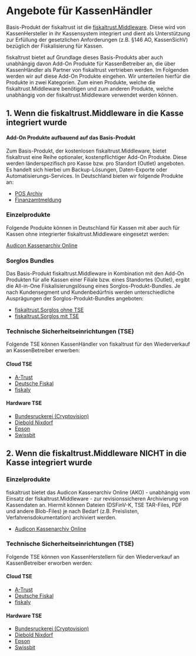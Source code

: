 # Angebote für KassenHändler

Basis-Produkt der fiskaltrust ist die [fiskaltrust.Middleware](../../product-service-description/compliance-as-a-service/produkte/lokal-installierte-middleware.md). Diese wird von KassenHersteller in ihr Kassensystem integriert und dient als Unterstützung zur Erfüllung der gesetzlichen Anforderungen (z.B. §146 AO, KassenSichV) bezüglich der Fiskalisierung für Kassen. 

fiskaltrust bietet auf Grundlage dieses Basis-Produkts aber auch unabhängig davon Add-On Produkte für KassenBetreiber an, die über KassenHändler als Partner von fiskaltrust vertrieben werden. Im Folgenden werden wir auf diese Add-On Produkte eingehen. Wir unterteilen hierfür die Produkte in zwei Kategorien. Zum einen Produkte, welche die fiskaltrust.Middleware benötigen und zum anderen Produkte, welche unabhängig von der fiskaltrust.Middleware verwendet werden können.

## 1. Wenn die fiskaltrust.Middleware in die Kasse integriert wurde

#### Add-On Produkte aufbauend auf das Basis-Produkt

Zum Basis-Produkt, der kostenlosen fiskaltrust.Middleware, bietet fiskaltrust eine Reihe optionaler, kostenpflichtiger Add-On Produkte. Diese werden länderspezifisch pro Kasse bzw. pro Standort (Outlet) angeboten. Es handelt sich hierbei um Backup-Lösungen, Daten-Exporte oder Automatisierungs-Services. In Deutschland bieten wir folgende Produkte an:

- [POS Archiv](../../product-service-description/revisionssichere-daten-as-a-service/produkte/pos-archiv.md) 
- [Finanzamtmeldung](../../product-service-description/compliance-as-a-service/produkte/Finanzamtmeldung.md) 

### Einzelprodukte

Folgende Produkte können in Deutschland für Kassen mit aber auch für Kassen ohne integrierter fiskaltrust.Middleware eingesetzt werden:

[Audicon Kassenarchiv Online](../../product-service-description/revisionssichere-daten-as-a-service/produkte/Audicon-Kassenarchiv-Online.md) 

### Sorglos Bundles

Das Basis-Produkt fiskaltrust.Middleware in Kombination mit den Add-On Produkten für alle Kassen einer Filiale bzw. eines Standortes (Outlet), ergibt die All-in-One Fiskalisierungslösung eines Sorglos-Produkt-Bundles. Je nach Kundensegment und Kundenbedürfnis werden unterschiedliche Ausprägungen der Sorglos-Produkt-Bundles angeboten: 

- [fiskaltrust.Sorglos ohne TSE](Sorglos-ohne-TSE.md) 
- [fiskaltrust.Sorglos mit TSE](Sorglos-mit-TSE.md) 

### Technische Sicherheitseinrichtungen (TSE)

Folgende TSE können KassenHändler von fiskaltrust für den Wiederverkauf an KassenBetreiber erwerben:

#### Cloud TSE

- [A-Trust](../../product-service-description/compliance-as-a-service/features/TSE-A-Trust-Interoperabilitaet.md)
- [Deutsche Fiskal](../../product-service-description/compliance-as-a-service/features/TSE-Deutsche-Fiskal-Interoperabilitaet.md)
- [fiskaly](../../product-service-description/compliance-as-a-service/features/TSE-Fiskaly-Interoperabilitaet.md)

#### Hardware TSE

- [Bundesruckerei (Cryptovision)](../../product-service-description/compliance-as-a-service/features/TSE-Cryptovision-Interoperabilitaet.md)
- [Diebold Nixdorf](../../product-service-description/compliance-as-a-service/features/TSE-Diebold-Nixdorf-Interoperabilitaet.md)
- [Epson](../../product-service-description/compliance-as-a-service/features/TSE-Epson-Interoperabilitaet.md)
- [Swissbit](../../product-service-description/compliance-as-a-service/features/TSE-Swissbit-Interoperabilitaet.md)

## 2. Wenn die fiskaltrust.Middleware NICHT in die Kasse integriert wurde

### Einzelprodukte

fiskaltrust bietet das Audicon Kassenarchiv Online (AKO) - unabhängig vom Einsatz der fiskaltrust.Middleware - zur revisionssicheren Archivierung von Kassendaten an. Hiermit können Dateien (DSFinV-K, TSE TAR-Files, PDF und andere Blob-Files) je nach Bedarf (z.B. Preislisten, Verfahrensdokumentation) archiviert werden.

- [Audicon Kassenarchiv Online](../../product-service-description/revisionssichere-daten-as-a-service/produkte/Audicon-Kassenarchiv-Online.md) 

### Technische Sicherheitseinrichtungen (TSE)

Folgende TSE können von KassenHerstellern für den Wiederverkauf an KassenBetreiber erworben werden:

#### Cloud TSE

- [A-Trust](../../product-service-description/compliance-as-a-service/features/TSE-A-Trust-Interoperabilitaet.md)
- [Deutsche Fiskal](../../product-service-description/compliance-as-a-service/features/TSE-Deutsche-Fiskal-Interoperabilitaet.md)
- [fiskaly](../../product-service-description/compliance-as-a-service/features/TSE-Fiskaly-Interoperabilitaet.md)

#### Hardware TSE

- [Bundesruckerei (Cryptovision)](../../product-service-description/compliance-as-a-service/features/TSE-Cryptovision-Interoperabilitaet.md)
- [Diebold Nixdorf](../../product-service-description/compliance-as-a-service/features/TSE-Diebold-Nixdorf-Interoperabilitaet.md)
- [Epson](../../product-service-description/compliance-as-a-service/features/TSE-Epson-Interoperabilitaet.md)
- [Swissbit](../../product-service-description/compliance-as-a-service/features/TSE-Swissbit-Interoperabilitaet.md)
